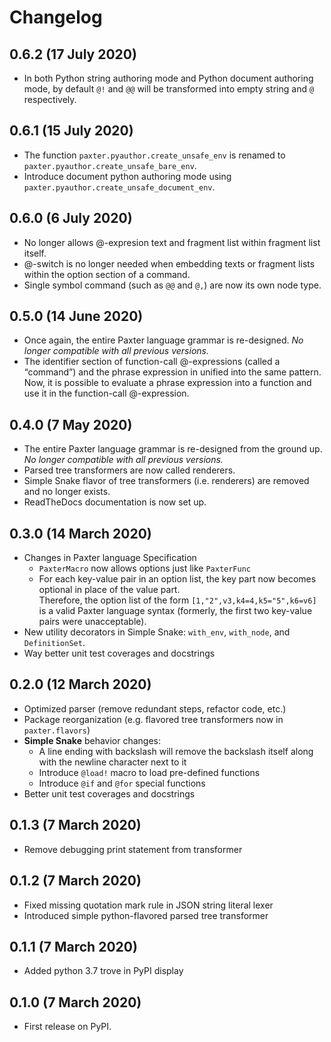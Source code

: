 # Changelog

## 0.6.2 (17 July 2020)

-   In both Python string authoring mode and Python document authoring mode,
    by default `@!` and `@@` will be transformed into empty string and  `@`
    respectively.

## 0.6.1 (15 July 2020)

-   The function `paxter.pyauthor.create_unsafe_env` is renamed to
    `paxter.pyauthor.create_unsafe_bare_env`.
-   Introduce document python authoring mode
    using `paxter.pyauthor.create_unsafe_document_env`.

## 0.6.0 (6 July 2020)

-   No longer allows @-expresion text and fragment list within fragment list itself.
-   @-switch is no longer needed when embedding texts or fragment lists
    within the option section of a command.
-   Single symbol command (such as `@@` and `@,`) are now its own node type.
    
## 0.5.0 (14 June 2020)

-   Once again, the entire Paxter language grammar is re-designed.
    _No longer compatible with all previous versions._
-   The identifier section of function-call @-expressions (called a “command”)
    and the phrase expression in unified into the same pattern.
    Now, it is possible to evaluate a phrase expression into a function
    and use it in the function-call @-expression.

## 0.4.0 (7 May 2020)

-   The entire Paxter language grammar is re-designed from the ground up. 
    _No longer compatible with all previous versions._
-   Parsed tree transformers are now called renderers.
-   Simple Snake flavor of tree transformers (i.e. renderers) 
    are removed and no longer exists.
-   ReadTheDocs documentation is now set up.

## 0.3.0 (14 March 2020)

-   Changes in Paxter language Specification
    -   `PaxterMacro` now allows options just like `PaxterFunc`
    -   For each key-value pair in an option list,
        the key part now becomes optional in place of the value part.  
        Therefore, the option list of the form `[1,"2",v3,k4=4,k5="5",k6=v6]`
        is a valid Paxter language syntax
        (formerly, the first two key-value pairs were unacceptable).
-   New utility decorators in Simple Snake: 
    `with_env`, `with_node`, and `DefinitionSet`.
-   Way better unit test coverages and docstrings

## 0.2.0 (12 March 2020)

-   Optimized parser (remove redundant steps, refactor code, etc.)
-   Package reorganization (e.g. flavored tree transformers now in `paxter.flavors`)
-   **Simple Snake** behavior changes:
    -    A line ending with backslash will remove the backslash itself 
         along with the newline character next to it
    -    Introduce `@load!` macro to load pre-defined functions
    -    Introduce `@if` and `@for` special functions
-   Better unit test coverages and docstrings

## 0.1.3 (7 March 2020)

-   Remove debugging print statement from transformer

## 0.1.2 (7 March 2020)

-   Fixed missing quotation mark rule in JSON string literal lexer
-   Introduced simple python-flavored parsed tree transformer

## 0.1.1 (7 March 2020)

-   Added python 3.7 trove in PyPI display

## 0.1.0 (7 March 2020)

-   First release on PyPI.
